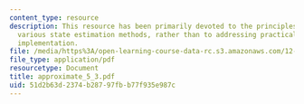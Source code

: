 ```yaml
---
content_type: resource
description: This resource has been primarily devoted to the principles underlying
  various state estimation methods, rather than to addressing practical issues of
  implementation.
file: /media/https%3A/open-learning-course-data-rc.s3.amazonaws.com/12-864-inference-from-data-and-models-spring-2005/51d2b63d2374b28797fbb77f935e987c_approximate_5_3.pdf
file_type: application/pdf
resourcetype: Document
title: approximate_5_3.pdf
uid: 51d2b63d-2374-b287-97fb-b77f935e987c
---
```

